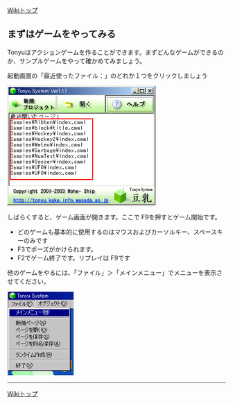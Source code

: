 [Wikiトップ](./)

## まずはゲームをやってみる
Tonyuはアクションゲームを作ることができます。まずどんなゲームができるのか、サンプルゲームをやって確かめてみましょう。

起動画面の「最近使ったファイル：」のどれか１つをクリックしましょう

![samples.png](./img/samples.png)

しばらくすると、ゲーム画面が開きます。ここで F9を押すとゲーム開始です。

- どのゲームも基本的に使用するのはマウスおよびカーソルキー、スペースキーのみです
- F3でポーズがかけられます。
- F2でゲーム終了です。リプレイは F9です

他のゲームをやるには、「ファイル」＞「メインメニュー」でメニューを表示させてください。

![returnMain.png](./img/return-main.png)

***

[Wikiトップ](./)

